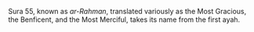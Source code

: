 Sura 55, known as _ar-Rahman_, translated variously as the Most Gracious, the Benficent, and the Most Merciful,  takes its name from the first ayah.

